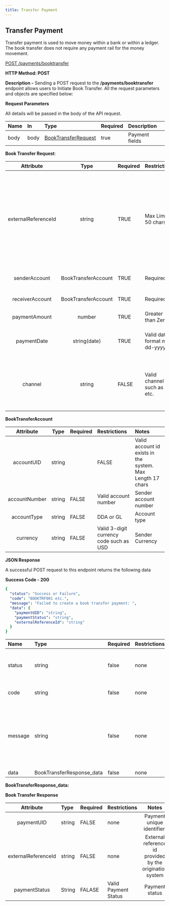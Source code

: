 ```yaml
---
title: Transfer Payment
---
```


## **Transfer Payment**
Transfer payment is used to move money within a bank or within a ledger. The book transfer does not require any payment rail for the money movement. 

[POST /payments/booktransfer](https://finzlyconnect-api-developer-portal.redoc.ly/openapi/paymentapi/operation/booktransfer/)

**HTTP Method: POST**

**Description -** Sending a POST request to the  **/payments/booktransfer** endpoint allows users to Initiate Book Transfer. All the request parameters and objects are specified below:

**Request Parameters**

All details will be passed in the body of the API request.

|**Name**|**In**|**Type**|**Required**|**Description**|
| :- | :- | :- | :- | :- |
|body|body|[BookTransferRequest](https://finzlyconnect-api-developer-portal.redoc.ly/openapi/paymentapi/operation/booktransfer/)|true|Payment fields|



 **Book Transfer Request**:

|**Attribute**|**Type**|**Required**|**Restrictions**|**Notes**|
| :-: | :-: | :- | :- | :- | 
|externalReferenceId|string|TRUE|Max Limit – 50 chars |Unique reference id from a system outside of finzly. The external reference id can be used by the finzly for the request tracing (if needed) |
|senderAccount|BookTransferAccount|TRUE|Required|Sender account details|
|receiverAccount|BookTransferAccount|TRUE|Required|Receiver account details|
|paymentAmount|number|TRUE|Greater than Zero |Payment amount|
|paymentDate|string(date)|TRUE|Valid date format mm-dd-yyyy|Payment date in mm-dd-yyyy format|
|channel|string|FALSE|Valid channel such as API etc.|Channel associated with the payment. If not provided it will default to API|

 **BookTransferAccount**

|**Attribute**|**Type**|**Required**|**Restrictions**|**Notes**|
| :-: | :-: | :- | :- | :- | 
|accountUID|string||FALSE|Valid account id exists in the system. Max Length 17 chars |Sender account unique identifier. If accountUID is provided then other attributes are not required such as accountNumber, accounttype, currency |
|accountNumber|string|FALSE| Valid account number |Sender account number|
|accountType|string|FALSE|DDA or GL|Account type|
|currency|string|FALSE|Valid 3-digit currency code such as USD |Sender Currency|

**JSON Response**

A successful POST request to this endpoint returns the following data

**Success Code - 200**

```yaml Before
{
  "status": "Success or Failure",
  "code": "BOOKTRF001 etc.",
  "message": "Failed to create a book transfer payment: ",
  "data": {
    "paymentUID": "string",
    "paymentStatus": "string",
    "externalReferenceId": "string"
  }
}
```
|**Name**|**Type**|**Required**|**Restrictions**|**Description**|
| :- | :- | :- | :- | :- |
|status|string|false|none|Status of the API request either it will be a success or a failure|
|code|string|false|none|Code associated with the error.|
|message|string|false|none|Error message corresponding to the error code indicating the issue in API call and an indication on how to resolve it.|
|data|BookTransferResponse_data|false|none|none|

**BookTransferResponse_data:**

**Book Transfer Response**

|**Attribute**|**Type**|**Required**|**Restrictions**|**Notes**|
| :-: | :- | :- | :- | :-: |
|paymentUID|string|FALSE|none|Payment unique identifier.|
|externalReferenceId|string|FALSE|none|External reference id provided by the origination system|
|paymentStatus|String|FALASE|Valid Payment Status|Payment status|


